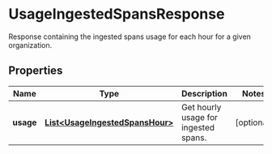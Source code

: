 

# UsageIngestedSpansResponse

Response containing the ingested spans usage for each hour for a given organization.

## Properties

Name | Type | Description | Notes
------------ | ------------- | ------------- | -------------
**usage** | [**List&lt;UsageIngestedSpansHour&gt;**](UsageIngestedSpansHour.md) | Get hourly usage for ingested spans. |  [optional]



